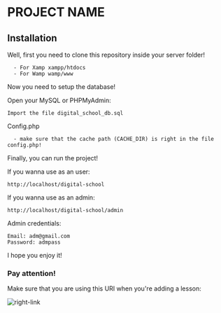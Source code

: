 # PROJECT NAME

## Installation

Well, first you need to clone this repository inside your server folder!

```
  - For Xamp xampp/htdocs
  - For Wamp wamp/www
```

Now you need to setup the database!

Open your MySQL or PHPMyAdmin:

```
Import the file digital_school_db.sql
```
Config.php
```
  - make sure that the cache path (CACHE_DIR) is right in the file config.php!
```

Finally, you can run the project!

If you wanna use as an user:

```
http://localhost/digital-school
```

If you wanna use as an admin:

```
http://localhost/digital-school/admin
```

Admin credentials:
```
Email: adm@gmail.com
Password: admpass
```

I hope you enjoy it!

### Pay attention!

Make sure that you are using this URI when you're adding a lesson:

![right-link](https://user-images.githubusercontent.com/85764820/212764356-58e09e0c-b96f-4163-b1fa-6904dbcadc6a.PNG)
